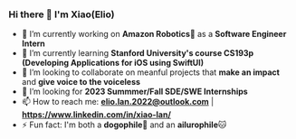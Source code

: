 ### Hi there 👋 I'm Xiao(Elio)

- 🔭 I’m currently working on **Amazon Robotics**🤖️ as a **Software Engineer Intern**
- 🌱 I’m currently learning **Stanford University's course CS193p (Developing Applications for iOS using SwiftUI)**
- 👯 I’m looking to collaborate on meanful projects that **make an impact** and **give voice to the voiceless**
- 🤔 I’m looking for **2023 Summmer/Fall SDE/SWE Internships**
- 📫 How to reach me: **elio.lan.2022@outlook.com** | **https://www.linkedin.com/in/xiao-lan/**
- ⚡ Fun fact: I'm both a **dogophile**🐶 and an **ailurophile**🐱
